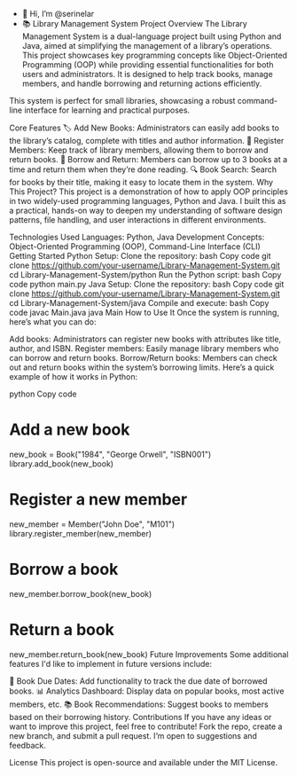 - 👋 Hi, I’m @serinelar
- 📚 Library Management System
Project Overview
The Library Management System is a dual-language project built using Python and Java, aimed at simplifying the management of a library’s operations. This project showcases key programming concepts like Object-Oriented Programming (OOP) while providing essential functionalities for both users and administrators. It is designed to help track books, manage members, and handle borrowing and returning actions efficiently.

This system is perfect for small libraries, showcasing a robust command-line interface for learning and practical purposes.

Core Features
🏷️ Add New Books: Administrators can easily add books to the library’s catalog, complete with titles and author information.
👥 Register Members: Keep track of library members, allowing them to borrow and return books.
📖 Borrow and Return: Members can borrow up to 3 books at a time and return them when they’re done reading.
🔍 Book Search: Search for books by their title, making it easy to locate them in the system.
Why This Project?
This project is a demonstration of how to apply OOP principles in two widely-used programming languages, Python and Java. I built this as a practical, hands-on way to deepen my understanding of software design patterns, file handling, and user interactions in different environments.

Technologies Used
Languages: Python, Java
Development Concepts: Object-Oriented Programming (OOP), Command-Line Interface (CLI)
Getting Started
Python Setup:
Clone the repository:
bash
Copy code
git clone https://github.com/your-username/Library-Management-System.git
cd Library-Management-System/python
Run the Python script:
bash
Copy code
python main.py
Java Setup:
Clone the repository:
bash
Copy code
git clone https://github.com/your-username/Library-Management-System.git
cd Library-Management-System/java
Compile and execute:
bash
Copy code
javac Main.java
java Main
How to Use It
Once the system is running, here’s what you can do:

Add books: Administrators can register new books with attributes like title, author, and ISBN.
Register members: Easily manage library members who can borrow and return books.
Borrow/Return books: Members can check out and return books within the system’s borrowing limits.
Here’s a quick example of how it works in Python:

python
Copy code
# Add a new book
new_book = Book("1984", "George Orwell", "ISBN001")
library.add_book(new_book)

# Register a new member
new_member = Member("John Doe", "M101")
library.register_member(new_member)

# Borrow a book
new_member.borrow_book(new_book)

# Return a book
new_member.return_book(new_book)
Future Improvements
Some additional features I'd like to implement in future versions include:

📅 Book Due Dates: Add functionality to track the due date of borrowed books.
📊 Analytics Dashboard: Display data on popular books, most active members, etc.
📚 Book Recommendations: Suggest books to members based on their borrowing history.
Contributions
If you have any ideas or want to improve this project, feel free to contribute! Fork the repo, create a new branch, and submit a pull request. I’m open to suggestions and feedback.

License
This project is open-source and available under the MIT License.



<!---
serinelar/serinelar is a ✨ special ✨ repository because its `README.md` (this file) appears on your GitHub profile.
You can click the Preview link to take a look at your changes.
--->

